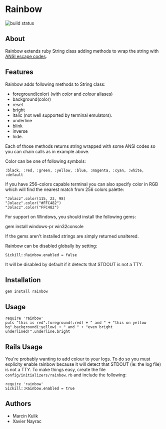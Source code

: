 Rainbow
=======

![build status](https://secure.travis-ci.org/sickill/rainbow.png)

About
-----

Rainbow extends ruby String class adding methods to wrap the string with [ANSI escape codes](http://en.wikipedia.org/wiki/ANSI_escape_code).

Features
--------

Rainbow adds following methods to String class:

* foreground(color) (with _color_ and _colour_ aliases)
* background(color)
* reset
* bright
* italic (not well supported by terminal emulators).
* underline
* blink
* inverse
* hide.

Each of those methods returns string wrapped with some ANSI codes so you can chain calls as in example above.

Color can be one of following symbols:

    :black, :red, :green, :yellow, :blue, :magenta, :cyan, :white, :default

If you have 256-colors capable terminal you can also specify color in RGB which will find the nearest match from 256 colors palette: 

    "Jolacz".color(115, 23, 98)
    "Jolacz".color("#FFC482")
    "Jolacz".color("FFC482")

For support on Windows, you should install the following gems:

  gem install windows-pr win32console

If the gems aren't installed strings are simply returned unaltered.

Rainbow can be disabled globally by setting:

    Sickill::Rainbow.enabled = false

It will be disabled by default if it detects that STDOUT is not a TTY.

Installation
------------

    gem install rainbow

Usage
-----

    require 'rainbow'
    puts "this is red".foreground(:red) + " and " + "this on yellow bg".background(:yellow) + " and " + "even bright underlined!".underline.bright

Rails Usage
-----------

You're probably wanting to add colour to your logs. To do so you must explicity enable rainbow because it will detect that STDOUT (ie: the log file) is not a TTY.
To make things easy, create the file `config/initializers/rainbow.rb` and include the following:

    require 'rainbow'
    Sickill::Rainbow.enabled = true

Authors
-------

* Marcin Kulik
* Xavier Nayrac


